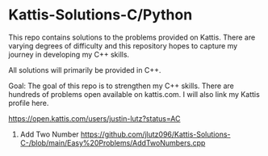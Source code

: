﻿# Kattis-Solutions-C/Python

This repo contains solutions to the problems provided on Kattis. There are varying degrees of difficulty and this repository hopes
to capture my journey in developing my C++ skills.

All solutions will primarily be provided in C++. 

Goal: The goal of this repo is to strengthen my C++ skills. There are hundreds of problems open available on kattis.com. I will also link
my Kattis profile here.

https://open.kattis.com/users/justin-lutz?status=AC


1. Add Two Number <link>https://github.com/jlutz096/Kattis-Solutions-C-/blob/main/Easy%20Problems/AddTwoNumbers.cpp </link>